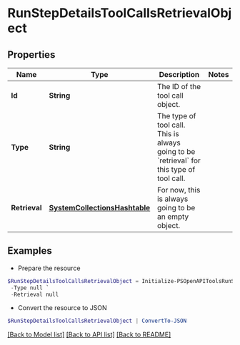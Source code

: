 # RunStepDetailsToolCallsRetrievalObject
## Properties

Name | Type | Description | Notes
------------ | ------------- | ------------- | -------------
**Id** | **String** | The ID of the tool call object. | 
**Type** | **String** | The type of tool call. This is always going to be &#x60;retrieval&#x60; for this type of tool call. | 
**Retrieval** | [**SystemCollectionsHashtable**](.md) | For now, this is always going to be an empty object. | 

## Examples

- Prepare the resource
```powershell
$RunStepDetailsToolCallsRetrievalObject = Initialize-PSOpenAPIToolsRunStepDetailsToolCallsRetrievalObject  -Id null `
 -Type null `
 -Retrieval null
```

- Convert the resource to JSON
```powershell
$RunStepDetailsToolCallsRetrievalObject | ConvertTo-JSON
```

[[Back to Model list]](../README.md#documentation-for-models) [[Back to API list]](../README.md#documentation-for-api-endpoints) [[Back to README]](../README.md)

